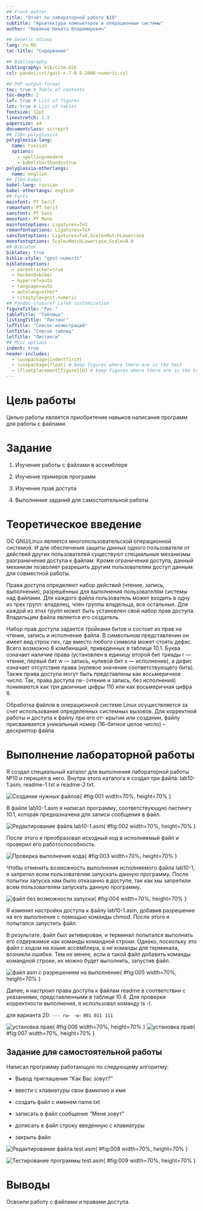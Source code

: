 ```yaml
---
## Front matter
title: "Отчёт по лабораторной работе №10"
subtitle: "Архитектура компьютеров и операционные системы"
author: "Новиков Никита Владимирович"

## Generic otions
lang: ru-RU
toc-title: "Содержание"

## Bibliography
bibliography: bib/cite.bib
csl: pandoc/csl/gost-r-7-0-5-2008-numeric.csl

## Pdf output format
toc: true # Table of contents
toc-depth: 2
lof: true # List of figures
lot: true # List of tables
fontsize: 12pt
linestretch: 1.5
papersize: a4
documentclass: scrreprt
## I18n polyglossia
polyglossia-lang:
  name: russian
  options:
	- spelling=modern
	- babelshorthands=true
polyglossia-otherlangs:
  name: english
## I18n babel
babel-lang: russian
babel-otherlangs: english
## Fonts
mainfont: PT Serif
romanfont: PT Serif
sansfont: PT Sans
monofont: PT Mono
mainfontoptions: Ligatures=TeX
romanfontoptions: Ligatures=TeX
sansfontoptions: Ligatures=TeX,Scale=MatchLowercase
monofontoptions: Scale=MatchLowercase,Scale=0.9
## Biblatex
biblatex: true
biblio-style: "gost-numeric"
biblatexoptions:
  - parentracker=true
  - backend=biber
  - hyperref=auto
  - language=auto
  - autolang=other*
  - citestyle=gost-numeric
## Pandoc-crossref LaTeX customization
figureTitle: "Рис."
tableTitle: "Таблица"
listingTitle: "Листинг"
lofTitle: "Список иллюстраций"
lotTitle: "Список таблиц"
lolTitle: "Листинги"
## Misc options
indent: true
header-includes:
  - \usepackage{indentfirst}
  - \usepackage{float} # keep figures where there are in the text
  - \floatplacement{figure}{H} # keep figures where there are in the text
---
```


# Цель работы

Целью работы является приобретение навыков написания программ для работы с файлами.

# Задание

1. Изучение работы с файлами в ассемблере

2. Изучение примеров программ 

3. Изучение прав доступа

4. Выполнение заданий для самостоятельной работы

# Теоретическое введение

ОС GNU/Linux является многопользовательской операционной системой. И для обеспечения 
защиты данных одного пользователя от действий других пользователей существуют
специальные механизмы разграничения доступа к файлам. Кроме ограничения доступа, 
данный механизм позволяет разрешить другим пользователям доступ данным для совместной
работы.

Права доступа определяют набор действий (чтение, запись, выполнение), разрешённых
для выполнения пользователям системы над файлами. Для каждого файла пользователь
может входить в одну из трех групп: владелец, член группы владельца, все остальные. 
Для каждой из этих групп может быть установлен свой набор прав доступа. 
Владельцем файла является его создатель.

Набор прав доступа задается тройками битов и состоит из прав на чтение, запись и 
исполнение файла. В символьном представлении он имеет вид строк rwx, где вместо 
любого символа может стоять дефис. Всего возможно 8 комбинаций, приведенных в 
таблице 10.1. Буква означает наличие права (установлен в единицу второй бит триады 
r — чтение, первый бит w — запись, нулевой бит х — исполнение), а дефис означает 
отсутствие права (нулевое значение соответствующего бита). 
Также права доступа могут быть представлены как восьмеричное число. 
Так, права доступа rw- (чтение и запись, без исполнения) понимаются как три двоичные цифры 110 или как восьмеричная цифра 6.

Обработка файлов в операционной системе Linux осуществляется за счет использования
определенных системных вызовов. Для корректной работы и доступа к файлу при его от-
крытии или создании, файлу присваивается уникальный номер (16-битное целое число) –
дескриптор файла

# Выполнение лабораторной работы

Я создал специальный каталог для выполнения лабораторной работы №10 и перешел в него. Внутри этого каталога я создал три файла: lab10-1.asm, readme-1.txt и readme-2.txt. 

![Создание нужных файлов](image/1.png){ #fig:001 width=70%, height=70% }

В файле lab10-1.asm я написал программу, соответствующую листингу 10.1, которая предназначена для записи сообщения в файл.

![Редактирование файла lab10-1.asm](image/2.png){ #fig:002 width=70%, height=70% }

После этого я преобразовал исходный код в исполняемый файл и проверил его работоспособность.

![Проверка выполнения кода](image/3.png){ #fig:003 width=70%, height=70% }

Чтобы отменить возможность выполнения исполняемого файла lab10-1, я запретил всем пользователям запускать данную программу. После попытки запуска нам было отказанно в доступе, так как мы запретили всем пользователям запускать данную программу.

![файл без возможности запуска](image/4.png){ #fig:004 width=70%, height=70% }

Я изменил настройки доступа к файлу lab10-1.asm, добавив разрешение на его выполнение с помощью команды chmod. После этого я попытался запустить файл.

В результате, файл был активирован, и терминал попытался выполнить его содержимое как команды командной строки. Однако, поскольку это файл с кодом на языке ассемблера, а не команды для терминала, возникли ошибки. Тем не менее, если в такой файл добавить команды командной строки, их можно будет выполнить, запустив файл.

![файл asm с разрешением на выполнение](image/5.png){ #fig:005 width=70%, height=70% }

Далее, я настроил права доступа к файлам readme в соответствии с указаниями, представленными в таблице 10.4. Для проверки корректности выполнения, я использовал команду ls -l.

для варианта 20: ```--- rw- -w-``` ```001 011 111```

![установка прав](image/6.png){ #fig:006 width=70%, height=70% }
![установка прав](image/7.png){ #fig:007 width=70%, height=70% }

## Задание для самостоятельной работы

Написал программу работающую по следующему алгоритму:

- Вывод приглашения “Как Вас зовут?”

- ввести с клавиатуры свои фамилию и имя

- создать файл с именем name.txt

- записать в файл сообщение “Меня зовут”

- дописать в файл строку введенную с клавиатуры

- закрыть файл

![Редактирование файла test.asm](image/8.png){ #fig:008 width=70%, height=70% }

![Тестирование программы test.asm](image/9.png){ #fig:009 width=70%, height=70% }

# Выводы

Освоили работy с файлами и правами доступа.
